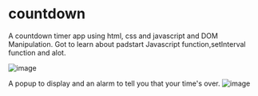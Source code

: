 # countdown
A countdown timer app using html, css and javascript and DOM Manipulation. Got to learn about padstart Javascript function,setInterval function and alot.

![image](https://user-images.githubusercontent.com/68745052/221427217-4b89c4c2-d97b-401a-aea9-27609c6050b5.png)

A popup to display and an alarm to tell you that your time's over.
![image](https://user-images.githubusercontent.com/68745052/221596555-eb5c1470-5163-405c-bc54-8c6d53d8d1d0.png)


